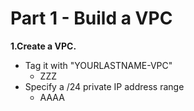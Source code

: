 # Part 1 - Build a VPC

**1.Create a VPC.**
- Tag it with "YOURLASTNAME-VPC"
    - ZZZ
- Specify a /24 private IP address range
    - AAAA


